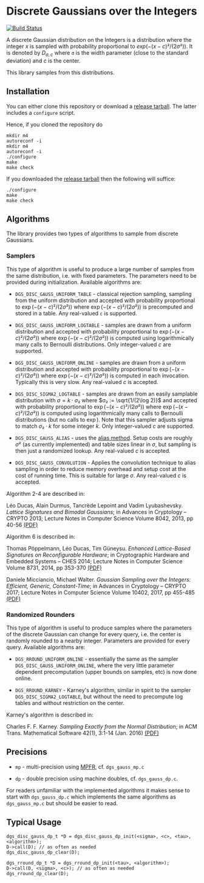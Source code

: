 # Discrete Gaussians over the Integers #

[![Build Status](https://drone.io/bitbucket.org/malb/dgs/status.png)](https://drone.io/bitbucket.org/malb/dgs/latest)

A discrete Gaussian distribution on the Integers is a distribution where the
integer $x$ is sampled with probability proportional to $exp(-(x-c)²/(2σ²))$.
It is denoted by $D_{σ,c}$ where `σ` is the width parameter (close to the
standard deviation) and $c$ is the center.

This library samples from this distributions.

## Installation ##

You can either clone this repository or download a
[release tarball](https://drone.io/bitbucket.org/malb/dgs/files). The latter
includes a `configure` script.

Hence, if you cloned the repository do

    mkdir m4
    autoreconf -i
    mkdir m4
    autoreconf -i
    ./configure
    make
    make check

If you downloaded the
[release tarball](https://drone.io/bitbucket.org/malb/dgs/files) then the
following will suffice:

    ./configure
    make
    make check

## Algorithms ##
The library provides two types of algorithms to sample from discrete Gaussians.
### Samplers
This type of algorithm is useful to produce a large number of samples
from the same distribution, i.e. with fixed parameters. The parameters need to be 
provided during initialization. Available algorithms are:

  - `DGS_DISC_GAUSS_UNIFORM_TABLE` - classical rejection sampling, sampling from
    the uniform distribution and accepted with probability proportional to
    $\exp(-(x-c)²/(2σ²))$ where $\exp(-(x-c)²/(2σ²))$ is precomputed and stored in
    a table. Any real-valued `c` is supported.

  - `DGS_DISC_GAUSS_UNIFORM_LOGTABLE` - samples are drawn from a uniform
    distribution and accepted with probability proportional to
    $\exp(-(x-c)²/(2σ²))$ where $\exp(-(x-c)²/(2σ²))$ is computed using
    logarithmically many calls to Bernoulli distributions. Only integer-valued $c$
    are supported.

  - `DGS_DISC_GAUSS_UNIFORM_ONLINE` - samples are drawn from a uniform
    distribution and accepted with probability proportional to
    $\exp(-(x-c)²/(2σ²))$ where $\exp(-(x-c)²/(2σ²))$ is computed in each
    invocation. Typically this is very slow. Any real-valued $c$ is accepted.

  - `DGS_DISC_SIGMA2_LOGTABLE` - samples are drawn from an easily samplable
    distribution with $σ = k·σ₂$ where $σ₂ := \sqrt{1/(2\log 2)}$ and accepted
    with probability proportional to $\exp(-(x-c)²/(2σ²))$ where
    $\exp(-(x-c)²/(2σ²))$ is computed using logarithmically many calls to
    Bernoulli distributions (but no calls to $\exp$). Note that this sampler
    adjusts sigma to match $σ₂·k$ for some integer $k$.  Only integer-valued $c$
    are supported.

  - `DGS_DISC_GAUSS_ALIAS` - uses the [alias method](https://en.wikipedia.org/wiki/Alias_method).
    Setup costs are roughly $σ²$ (as currently implemented) and table sizes linear
    in $σ$, but sampling is then just a randomized lookup. Any real-valued $c$ is 
    accepted.
  
  - `DGS_DISC_GAUSS_CONVOLUTION` - Applies the convolution technique to alias
    sampling in order to reduce memory overhead and setup cost at the cost of
    running time. This is suitable for large $σ$. Any real-valued $c$ is accepted.
    
  Algorithm 2-4 are described in:

  Léo Ducas, Alain Durmus, Tancrède Lepoint and Vadim Lyubashevsky. *Lattice
  Signatures and Bimodal Gaussians*; in Advances in Cryptology – CRYPTO 2013;
  Lecture Notes in Computer Science Volume 8042, 2013, pp 40-56
  [(PDF)](http://www.di.ens.fr/~lyubash/papers/bimodal.pdf)
  
  Algorithm 6 is described in:
  
  Thomas Pöppelmann, Léo Ducas, Tim Güneysu. *Enhanced Lattice-Based Signatures 
  on Reconfigurable Hardware*; in Cryptographic Hardware and Embedded 
  Systems – CHES 2014; Lecture Notes in Computer Science Volume 8731, 
  2014, pp 353-370 [(PDF)](https://eprint.iacr.org/2014/254.pdf)
  
  Daniele Micciancio, Michael Walter. *Gaussian Sampling over the Integers: 
  Efficient, Generic, Constant-Time*; in Advances in Cryptology – CRYPTO 2017;
  Lecture Notes in Computer Science Volume 10402, 2017, pp 455-485
  [(PDF)](https://eprint.iacr.org/2017/259.pdf) 

### Randomized Rounders
This type of algorithm is useful to produce samples where the parameters of 
the discrete Gaussian can change for every query, i.e. the center is randomly 
rounded to a nearby integer. Parameters are provided for every query. 
Available algorithms are:

  - `DGS_RROUND_UNIFORM_ONLINE` - essentially the same as the sampler 
  `DGS_DISC_GAUSS_UNIFORM_ONLINE`, where the very little parameter dependent 
  precomputation (upper bounds on samples, etc) is now done online.
  
  - `DGS_RROUND_KARNEY` - Karney's algorithm, similar in spirit to the sampler 
  `DGS_DISC_SIGMA2_LOGTABLE`, but without the need to precompute log tables and
  without restriction on the center. 
  
  Karney's algorithm is described in:
  
  Charles F. F. Karney. *Sampling Exactly from the Normal Distribution*; in
  ACM Trans. Mathematical Software 42(1), 3:1-14 (Jan. 2016) [(PDF)](https://arxiv.org/pdf/1303.6257)

## Precisions ##

- `mp` - multi-precision using [MPFR](http://www.mpfr.org/),
  cf. `dgs_gauss_mp.c`

- `dp` - double precision using machine doubles, cf. `dgs_gauss_dp.c`.

For readers unfamiliar with the implemented algorithms it makes sense to start
with ``dgs_gauss_dp.c`` which implements the same algorithms as
``dgs_gauss_mp.c`` but should be easier to read.

## Typical Usage ##

    dgs_disc_gauss_dp_t *D = dgs_disc_gauss_dp_init(<sigma>, <c>, <tau>, <algorithm>);
    D->call(D); // as often as needed
    dgs_disc_gauss_dp_clear(D);

    dgs_rround_dp_t *D = dgs_rround_dp_init(<tau>, <algorithm>);
    D->call(D, <sigma>, <c>); // as often as needed
    dgs_rround_dp_clear(D);
